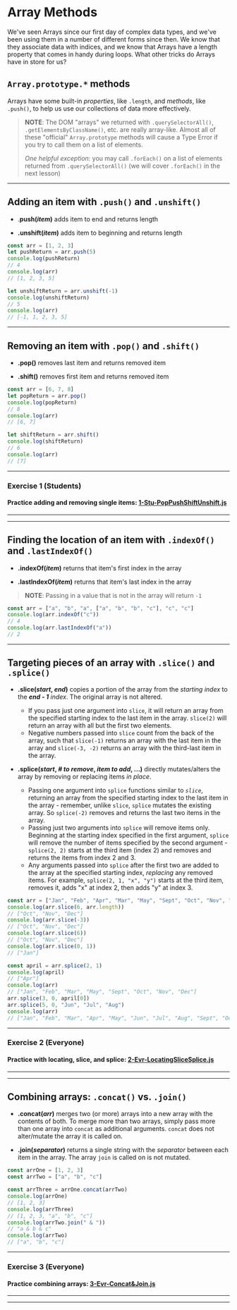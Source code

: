 # Array Methods
We've seen Arrays since our first day of complex data types, and we've been using them in a number of different forms since then. We know that they associate data with indices, and we know that Arrays have a length property that comes in handy during loops. What other tricks do Arrays have in store for us?

## `Array.prototype.*` methods

Arrays have some built-in _properties_, like `.length`, and _methods_, like `.push()`, to help us use our collections of data more effectively.

> **NOTE**: The DOM "arrays" we returned with `.querySelectorAll()`, `.getElementsByClassName()`, etc. are really array-like. Almost all of these "official" `Array.prototype` methods will cause a Type Error if you try to call them on a list of elements.
>
> _One helpful exception_: you may call `.forEach()` on a list of elements returned from `.querySelectorAll()` (we will cover `.forEach()` in the next lesson)

---
## Adding an item with `.push()` and `.unshift()`
* .**push(_item_)** adds item to end and returns length

* **.unshift(_item_)** adds item to beginning and returns length

```javascript
const arr = [1, 2, 3]
let pushReturn = arr.push(5)
console.log(pushReturn)
// 4
console.log(arr)
// [1, 2, 3, 5]

let unshiftReturn = arr.unshift(-1)
console.log(unshiftReturn)
// 5
console.log(arr)
// [-1, 1, 2, 3, 5]
```

---
## Removing an item with `.pop()` and `.shift()`
* **.pop()** removes last item and returns removed item

* **.shift()** removes first item and returns removed item

```javascript
const arr = [6, 7, 8]
let popReturn = arr.pop()
console.log(popReturn)
// 8
console.log(arr)
// [6, 7]

let shiftReturn = arr.shift()
console.log(shiftReturn)
// 6
console.log(arr)
// [7]
```

---
### **Exercise 1 (Students)**
#### Practice adding and removing single items: [1-Stu-PopPushShiftUnshift.js](5.2-Activities\1-Stu-PopPushShiftUnshift.js)
---
---
## Finding the location of an item with `.indexOf()` and `.lastIndexOf()`
* **.indexOf(_item_)** returns that item's first index in the array

* **.lastIndexOf(_item_)** returns that item's last index in the array

> **NOTE**: Passing in a value that is not in the array will return `-1`

```javascript
const arr = ["a", "b", "a", ["a", "b", "b", "c"], "c", "c"]
console.log(arr.indexOf("c"))
// 4
console.log(arr.lastIndexOf("a"))
// 2
```

---
## Targeting pieces of an array with `.slice()` and `.splice()`
* **.slice(_start_, _end_)** copies a portion of the array from the _starting index_ to the _**end - 1** index_. The original array is not altered.
    * If you pass just one argument into `slice`, it will return an array from the specified starting index to the last item in the array. `slice(2)` will return an array with all but the first two elements.
    * Negative numbers passed into `slice` count from the back of the array, such that `slice(-1)` returns an array with the last item in the array and `slice(-3, -2)` returns an array with the third-last item in the array.

* **.splice(_start_, _# to remove_, _item to add_, ...)** directly mutates/alters the array by removing or replacing items _in place_.
    * Passing one argument into `splice` functions similar to _`slice`_, returning an array from the specified starting index to the last item in the array - remember, unlike `slice`, `splice` mutates the existing array. So `splice(-2)` removes and returns the last two items in the array.
    * Passing just two arguments into `splice` will remove items only. Beginning at the starting index specified in the first argument, `splice` will remove the number of items specified by the second argument - `splice(2, 2)` starts at the third item (index 2) and removes and returns the items from index 2 and 3.
    * Any arguments passed into `splice` after the first two are added to the array at the specified starting index, _replacing_ any removed items. For example, `splice(2, 1, "x", "y")` starts at the third item, removes it, adds "x" at index 2, then adds "y" at index 3.

```javascript
const arr = ["Jan", "Feb", "Apr", "Mar", "May", "Sept", "Oct", "Nov", "Dec"]
console.log(arr.slice(6, arr.length))
// ["Oct", "Nov", "Dec"]
console.log(arr.slice(-3))
// ["Oct", "Nov", "Dec"]
console.log(arr.slice(6))
// ["Oct", "Nov", "Dec"]
console.log(arr.slice(0, 1))
// ["Jan"]

const april = arr.splice(2, 1)
console.log(april)
// ["Apr"]
console.log(arr)
// ["Jan", "Feb", "Mar", "May", "Sept", "Oct", "Nov", "Dec"]
arr.splice(3, 0, april[0])
arr.splice(5, 0, "Jun", "Jul", "Aug")
console.log(arr)
// ["Jan", "Feb", "Mar", "Apr", "May", "Jun", "Jul", "Aug", "Sept", "Oct", "Nov", "Dec"]
```

---
### **Exercise 2 (Everyone)**
#### Practice with locating, slice, and splice: [2-Evr-LocatingSliceSplice.js](5.2-Activities\2-Evr-LocatingSliceSplice.js)
---
---
## Combining arrays: `.concat()` vs. `.join()`
* **.concat(_arr_)** merges two (or more) arrays into a new array with the contents of both. To merge more than two arrays, simply pass more than one array into `concat` as additional arguments. `concat` does not alter/mutate the array it is called on.

* **.join(_separator_)** returns a single string with the _separator_ between each item in the array. The array `join` is called on is not mutated.

```javascript
const arrOne = [1, 2, 3]
const arrTwo = ["a", "b", "c"]

const arrThree = arrOne.concat(arrTwo)
console.log(arrOne)
// [1, 2, 3]
console.log(arrThree)
// [1, 2, 3, "a", "b", "c"]
console.log(arrTwo.join(" & "))
// "a & b & c"
console.log(arrTwo)
// ["a", "b", "c"]
```
---
### **Exercise 3 (Everyone)**
#### Practice combining arrays: [3-Evr-Concat&Join.js](5.2-Activities\3-Evr-Concat&Join.js)
---
---
